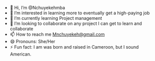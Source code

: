 - 👋 Hi, I’m @Nchuyekehmba
- 👀 I’m interested in learning more to eventually get a high-paying job 
- 🌱 I’m currently learning Project management 
- 💞️ I’m looking to collaborate on any project I can get to learn and collaborate 
- 📫 How to reach me Mnchuyekeh@gmail.com
- 😄 Pronouns: She/Her
- ⚡ Fun fact: I am was born and raised in Cameroon, but I sound American. 

<!---
Nchuyekehmba/Nchuyekehmba is a ✨ special ✨ repository because its `README.md` (this file) appears on your GitHub profile.
You can click the Preview link to take a look at your changes.
--->
